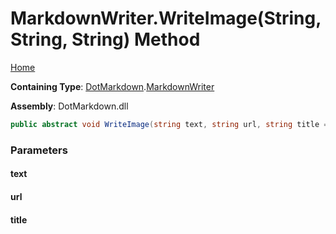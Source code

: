 <a name="_top"></a>

# MarkdownWriter\.WriteImage\(String, String, String\) Method

[Home](../../../README.md#_top)

**Containing Type**: [DotMarkdown](../../README.md#_top)\.[MarkdownWriter](../README.md#_top)

**Assembly**: DotMarkdown\.dll

```csharp
public abstract void WriteImage(string text, string url, string title = null)
```

### Parameters

#### text

#### url

#### title


